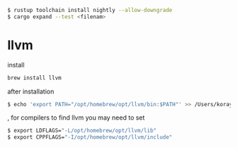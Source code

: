 
```bash
$ rustup toolchain install nightly --allow-downgrade
$ cargo expand --test <filenam>
```

# llvm
install
```bash
brew install llvm
```

after installation
```bash
$ echo 'export PATH="/opt/homebrew/opt/llvm/bin:$PATH"' >> /Users/koray.sariteke/.zshrc
```
, for compilers to find llvm you may need to set
```bash
$ export LDFLAGS="-L/opt/homebrew/opt/llvm/lib"
$ export CPPFLAGS="-I/opt/homebrew/opt/llvm/include"
```

